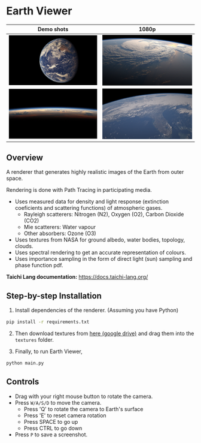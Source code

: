 # <a name="title">Earth Viewer</a>
Demo shots             |  1080p
:-------------------------:|:-------------------------:
![Earth render 1](screenshot/Film%20comparison/Ektachrome%2064.jpg) | ![Earth render 2](screenshot/main.py-2023-12-05-184411.jpg)
![Earth render 1](screenshot/main.py-2023-12-05-002427.jpg) | ![Earth render 2](screenshot/main.py-2023-12-05-192722.jpg)


## Overview
A renderer that generates highly realistic images of the Earth from outer space. 

Rendering is done with Path Tracing in participating media. 
+ Uses measured data for density and light response (extinction coeficients and scattering functions) of atmospheric gases.
  + Rayleigh scatterers: Nitrogen (N2), Oxygen (O2),  Carbon Dioxide (CO2)
  + Mie scatterers: Water vapour
  + Other absorbers: Ozone (O3)
+ Uses textures from NASA for ground albedo, water bodies, topology, clouds.
+ Uses spectral rendering to get an accurate representation of colours. 
+ Uses importance sampling in the form of direct light (sun) sampling and phase function pdf.

**Taichi Lang documentation:** https://docs.taichi-lang.org/

## Step-by-step Installation

1. Install dependencies of the renderer. (Assuming you have Python)
```bash
pip install -r requirements.txt
```

2. Then download textures from [here (google drive)](https://drive.google.com/drive/folders/1RPspOXGj9JEV4nX78C5mGNWEgzic9dsv?usp=sharing)
and drag them into the `textures` folder.

3. Finally, to run Earth Viewer,
```bash
python main.py
```


## Controls

+ Drag with your right mouse button to rotate the camera.
+ Press `W/A/S/D` to move the camera.
  + Press 'Q' to rotate the camera to Earth's surface
  + Press 'E' to reset camera rotation
  + Press SPACE to go up
  + Press CTRL to go down
+ Press `P` to save a screenshot.

